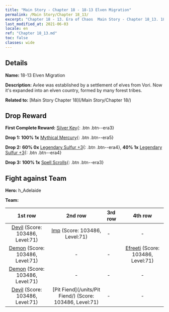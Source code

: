 ```yaml
---
title: "Main Story - Chapter 18 - 18-13 Elven Migration"
permalink: /Main Story/Chapter 18_13/
excerpt: "Chapter 18 - 13. Era of Chaos  Main Story - Chapter 18_13. 18-13 Elven Migration"
last_modified_at: 2021-06-03
locale: en
ref: "Chapter 18_13.md"
toc: false
classes: wide
---
```


## Details

 **Name:** 18-13 Elven Migration

 **Description:** Avlee was established by a settlement of elves from Vori. Now it's expanded into an elven country, formed by many forest tribes.

 **Related to:** [Main Story Chapter 18](/Main Story/Chapter 18/)

## Drop Reward

 **First Complete Reward:** [Silver Key](/Items/con_693/){: .btn .btn--era3}

 **Drop 1:** **100% 1x** [Mythical Mercury](/Items/mat_63/){: .btn .btn--era5}

 **Drop 2:** **60% 0x** [Legendary Sulfur +3](/Items/mat_57/){: .btn .btn--era4}, **40% 1x** [Legendary Sulfur +3](/Items/mat_57/){: .btn .btn--era4}

 **Drop 3:** **100% 1x** [Spell Scrolls](/Items/con_694/){: .btn .btn--era3}


## Fight against Team
 **Hero:** h_Adelaide

 **Team:**


  | 1st row | 2nd row | 3rd row | 4th row |
  |:----:|:----:|:----|:----:|
  | [Devil](/units/Devil/) (Score: 103486, Level:71)  | [Imp](/units/Imp/) (Score: 103486, Level:71)  | - | - |
  | [Demon](/units/Demon/) (Score: 103486, Level:71)  | - | - | [Efreeti](/units/Efreeti/) (Score: 103486, Level:71)  |
  | [Demon](/units/Demon/) (Score: 103486, Level:71)  | - | - | - |
  | [Devil](/units/Devil/) (Score: 103486, Level:71)  | [Pit Fiend](/units/Pit Fiend/) (Score: 103486, Level:71)  | - | - |


